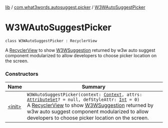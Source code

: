 [lib](../../index.md) / [com.what3words.autosuggest.picker](../index.md) / [W3WAutoSuggestPicker](./index.md)

# W3WAutoSuggestPicker

`class W3WAutoSuggestPicker : RecyclerView`

A [RecyclerView](#) to show [W3WSuggestion](../../com.what3words.autosuggest.voice/-w3-w-suggestion/index.md) returned by w3w auto suggest component
modularized to allow developers to choose picker location on the screen.

### Constructors

| Name | Summary |
|---|---|
| [&lt;init&gt;](-init-.md) | `W3WAutoSuggestPicker(context: `[`Context`](https://developer.android.com/reference/android/content/Context.html)`, attrs: `[`AttributeSet`](https://developer.android.com/reference/android/util/AttributeSet.html)`? = null, defStyleAttr: `[`Int`](https://kotlinlang.org/api/latest/jvm/stdlib/kotlin/-int/index.html)` = 0)`<br>A [RecyclerView](#) to show [W3WSuggestion](../../com.what3words.autosuggest.voice/-w3-w-suggestion/index.md) returned by w3w auto suggest component modularized to allow developers to choose picker location on the screen. |
